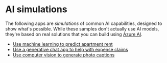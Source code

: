 # AI simulations

The following apps are *simulations* of common AI capabilities, designed to show what's possible. While these samples don't actually use AI models, they're based on real solutions that you can build using [Azure AI](https://azure.microsoft.com/solutions/ai/).

- [Use machine learning to predict apartment rent](./home_rental/index.html)
- [Use a generative chat app to help with expense claims](./chat_app/index.html)
- [Use computer vision to generate photo captions](./photo_tagger/index.html)
